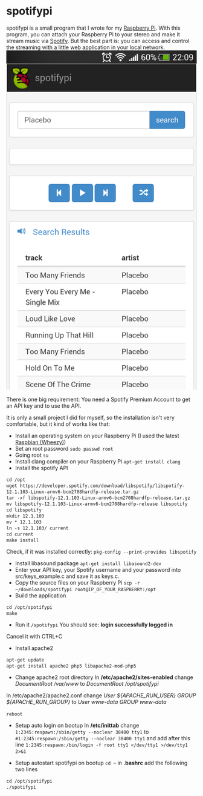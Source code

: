 # spotifypi

spotifypi is a small program that I wrote for my [Raspberry Pi](http://www.raspberrypi.org/). With this program, you can attach your Raspberry Pi to your stereo and make it stream music via [Spotify](http://www.spotify.com). But the best part is: you can access and control the streaming with a little web application in your local network.
![Web Application Screenshot](https://github.com/todroth/spotifypi/blob/master/ressources/web_app_screenshot.png?raw=true "Web Application Screenshot")

There is one big requirement: You need a Spotify Premium Account to get an API key and to use the API.

It is only a small project I did for myself, so the installation isn't very comfortable, but it kind of works like that:

* Install an operating system on your Raspberry Pi (I used the latest [Raspbian (Wheezy)](http://www.raspbian.org))
* Set an root password
`sudo passwd root`
* Going root
`su`
* Install clang compiler on your Raspberry Pi
`apt-get install clang`
* Install the spotify API
```
cd /opt
wget https://developer.spotify.com/download/libspotify/libspotify-12.1.103-Linux-armv6-bcm2708hardfp-release.tar.gz
tar -xf libspotify-12.1.103-Linux-armv6-bcm2708hardfp-release.tar.gz
mv libspotify-12.1.103-Linux-armv6-bcm2708hardfp-release libspotify
cd libspotify
mkdir 12.1.103
mv * 12.1.103
ln -s 12.1.103/ current
cd current
make install
```
	
Check, if it was installed correctly:
`pkg-config --print-provides libspotify`
* Install libasound package
`apt-get install libasound2-dev`
* Enter your API key, your Spotify username and your password into src/keys_example.c and save it as keys.c.
* Copy the source files on your Raspberry Pi
`scp -r ~/downloads/spotifypi root@IP_OF_YOUR_RASPBERRY:/opt`
* Build the application
```
cd /opt/spotifypi
make
```	
* Run it
`/spotifypi`
You should see:
__login
successfully logged in__

Cancel it with CTRL+C

* Install apache2
```
apt-get update
apt-get install apache2 php5 libapache2-mod-php5
```
	
* Change apache2 root directory	
In __/etc/apache2/sites-enabled__ change
_DocumentRoot /var/www_
to
_DocumentRoot /opt/spotifypi_

In /etc/apache2/apache2.conf change
_User ${APACHE_RUN_USER}
GROUP ${APACHE_RUN_GROUP}_
to
_User www-data
GROUP www-data_
	
`reboot`
	
* Setup auto login on bootup
In __/etc/inittab__ change
`1:2345:respawn:/sbin/getty --noclear 38400 tty1`
to
`#1:2345:respawn:/sbin/getty --noclear 38400 tty1`
and add after this line
`1:2345:respawn:/bin/login -f root tty1 </dev/tty1 >/dev/tty1 2>&1`
	
* Setup autostart spotifypi on bootup
`cd ~`
in __.bashrc__ add the following two lines
```
cd /opt/spotifypi
./spotifypi
```
